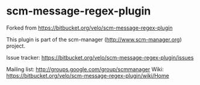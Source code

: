 scm-message-regex-plugin
==============================

Forked from https://bitbucket.org/velo/scm-message-regex-plugin

This plugin is part of the scm-manager (http://www.scm-manager.org) project.

Issue tracker: https://bitbucket.org/velo/scm-message-regex-plugin/issues

Mailing list:  http://groups.google.com/group/scmmanager
Wiki: https://bitbucket.org/velo/scm-message-regex-plugin/wiki/Home
